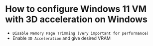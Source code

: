# How to configure Windows 11 VM with 3D acceleration on Windows
* `Disable Memory Page Trimming (very important for performance)`
* Enable `3D Acceleration` and give desired VRAM